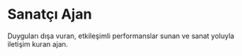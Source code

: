 # Sanatçı Ajan
Duyguları dışa vuran, etkileşimli performanslar sunan ve sanat yoluyla iletişim kuran ajan.